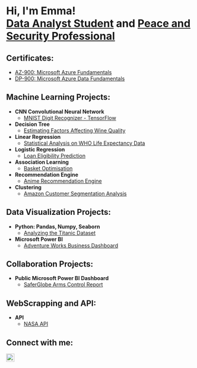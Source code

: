 <h1>Hi, I'm Emma! <br/><a href="https://github.com/emmanikkila">Data Analyst Student</a> and <a href="https://www.linkedin.com/in/emmanikkila">Peace and Security Professional</a></h1>


<h2> Certificates: </h2>

- [AZ-900: Microsoft Azure Fundamentals](https://www.credly.com/badges/3a0ce5aa-5a9c-43fe-8048-a8f0652c6f31/public_url)
- [DP-900: Microsoft Azure Data Fundamentals](https://www.credly.com/badges/ffbc9ae4-a8b7-4555-9177-e1b1e022bc64/public_url)


<h2> Machine Learning Projects:</h2>

- <b>CNN Convolutional Neural Network</b>
  - [MNIST Digit Recognizer - TensorFlow](https://github.com/emmanikkila/digit-recognizer)
- <b>Decision Tree</b>
  - [Estimating Factors Affecting Wine Quality](https://github.com/emmanikkila/wine-quality-fi)
- <b>Linear Regression</b>
  - [Statistical Analysis on WHO Life Expectancy Data](https://github.com/emmanikkila/linear-regression)
- <b>Logistic Regression</b>
  - [Loan Eligibility Prediction](https://github.com/emmanikkila/Logistic-Regression)
- <b>Association Learning</b>
  - [Basket Optimisation](https://github.com/emmanikkila/association-learning)
- <b>Recommendation Engine</b>
  - [Anime Recommendation Engine](https://github.com/emmanikkila/recommendation-engine)
- <b>Clustering</b>
  - [Amazon Customer Segmentation Analysis](https://github.com/emmanikkila/amazon-clustering)


<h2> Data Visualization Projects:</h2>

- <b>Python: Pandas, Numpy, Seaborn</b>
  - [Analyzing the Titanic Dataset](https://github.com/emmanikkila/titanic-fi)
- <b>Microsoft Power BI</b>
  - [Adventure Works Business Dashboard](https://github.com/emmanikkila/adventure-works) 


<h2> Collaboration Projects:</h2>

- <b>Public Microsoft Power BI Dashboard</b>
  - [SaferGlobe Arms Control Report](https://github.com/emmanikkila/saferglobe-armscontrol)

    
<h2> WebScrapping and API:</h2>

- <b>API</b>
  - [NASA API](https://github.com/emmanikkila/NASA-API)

<h2> Connect with me:</h2>

[<img align="left" alt="JoshMadakor | LinkedIn" width="22px" src="https://cdn.jsdelivr.net/npm/simple-icons@v3/icons/linkedin.svg" />][linkedin]


[linkedin]: https://www.linkedin.com/in/emmanikkila/
